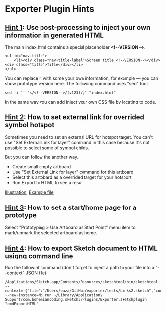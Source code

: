 # Exporter Plugin Hints

## [Hint 1](#hint1): Use post-processing to inject your own information in generated HTML

The main index.html contains a special placeholder **\<!\-\-VERSION\-\-\>**.

	<ul id="nav-title">
    	<li><div class="nav-title-label">Screen title <!--VERSION--></div><div class="title">Title</div></li>
    </ul>

You can replace it with some your own information, for example — you can show prototype version here.
The following command uses "sed" tool.

	sed -i '' "s/<!--VERSION-->/(v123)/g" "index.html"
	
In the same way you can add inject your own CSS file by locating to <!--HEAD_INJECT--> code.


## [Hint 2](#hint2): How to set external link for overrided symbol hotspot 

Sometimes you need to set an external URL for hotspot target. You can't use "Set External Link for layer" command in this case because it's not possible to select some of symbol childs. 

But you can follow the another way. 
- Create small empty artboard
- Use "Set External Link for layer" command for this artboard
- Select this artobard as a overrided target for your hotsport 
- Run Export to HTML to see a result

[Illustration](https://github.com/MaxBazarov/exporter/raw/master/tests/Pictures/Link-ExternalArtboard.png), [Example file](https://github.com/MaxBazarov/exporter/raw/master/tests/Link-ExternalArtboard.sketch)


## [Hint 3](#hint3): How to set a start/home page for a prototype
Select "Prototyping > Use Artboard as Start Point" menu item to mark/unmark the selected artboard as home.

## [Hint 4](#hint4): How to export Sketch document to  HTML usigng command line
Run the followint command (don't forget to inject a path to your file into  a "--context" JSON file)

	/Applications/Sketch.app/Contents/Resources/sketchtool/bin/sketchtool  --context='{"file":"/Users/baza/GitHub/exporter/tests/Links2.sketch","commands":"sync,export,publish,save,close"}' --new-instance=No run ~/Library/Application\ Support/com.bohemiancoding.sketch3/Plugins/Exporter.sketchplugin "cmdExportHTML"
